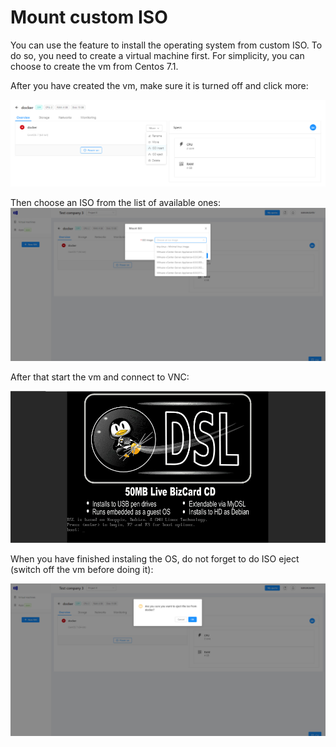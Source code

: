 # Mount custom ISO
You can use the feature to install the operating system from custom ISO. To do so, you need to create a virtual machine first. For simplicity, you can choose to create the vm from Centos 7.1.

After you have created the vm, make sure it is turned off and click more:

![Choose iso insert](./images/mount-iso/choose.png)

Then choose an ISO from the list of available ones:
![List](./images/mount-iso/list.png)

After that start the vm and connect to VNC:

![VNC](./images/mount-iso/vnc.png)

When you have finished instaling the OS, do not forget to do ISO eject (switch off the vm before doing it):

![ISO eject](./images/mount-iso/eject.png)
